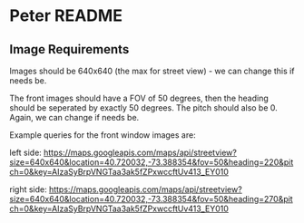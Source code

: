 # Peter README

## Image Requirements

Images should be 640x640 (the max for street view) - we can change this if needs be.

The front images should have a FOV of 50 degrees, then the heading should be seperated
by exactly 50 degrees. The pitch should also be 0. Again, we can change if needs be.

Example queries for the front window images are:

left side: <https://maps.googleapis.com/maps/api/streetview?size=640x640&location=40.720032,-73.388354&fov=50&heading=220&pitch=0&key=AIzaSyBrpVNGTaa3ak5fZPxwccftUv413_EY010>

right side: <https://maps.googleapis.com/maps/api/streetview?size=640x640&location=40.720032,-73.388354&fov=50&heading=270&pitch=0&key=AIzaSyBrpVNGTaa3ak5fZPxwccftUv413_EY010>

